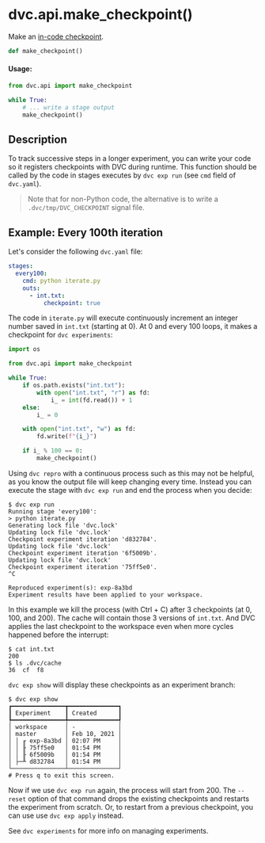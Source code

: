 # dvc.api.make_checkpoint()

Make an
[in-code checkpoint](/doc/user-guide/experiment-management#checkpoints-in-source-code).

```py
def make_checkpoint()
```

#### Usage:

```py
from dvc.api import make_checkpoint

while True:
    # ... write a stage output
    make_checkpoint()
```

## Description

To track successive steps in a longer <abbr>experiment</abbr>, you can write
your code so it registers checkpoints with DVC during runtime. This function
should be called by the code in stages executes by `dvc exp run` (see `cmd`
field of `dvc.yaml`).

> Note that for non-Python code, the alternative is to write a
> `.dvc/tmp/DVC_CHECKPOINT` signal file.

## Example: Every 100th iteration

Let's consider the following `dvc.yaml` file:

```yaml
stages:
  every100:
    cmd: python iterate.py
    outs:
      - int.txt:
          checkpoint: true
```

The code in `iterate.py` will execute continuously increment an integer number
saved in `int.txt` (starting at 0). At 0 and every 100 loops, it makes a
checkpoint for `dvc experiments`:

```py
import os

from dvc.api import make_checkpoint

while True:
    if os.path.exists("int.txt"):
        with open("int.txt", "r") as fd:
            i_ = int(fd.read()) + 1
    else:
        i_ = 0

    with open("int.txt", "w") as fd:
        fd.write(f"{i_}")

    if i_ % 100 == 0:
        make_checkpoint()
```

Using `dvc repro` with a continuous process such as this may not be helpful, as
you know the output file will keep changing every time. Instead you can execute
the stage with `dvc exp run` and end the process when you decide:

```dvc
$ dvc exp run
Running stage 'every100':
> python iterate.py
Generating lock file 'dvc.lock'
Updating lock file 'dvc.lock'
Checkpoint experiment iteration 'd832784'.
Updating lock file 'dvc.lock'
Checkpoint experiment iteration '6f5009b'.
Updating lock file 'dvc.lock'
Checkpoint experiment iteration '75ff5e0'.
^C

Reproduced experiment(s): exp-8a3bd
Experiment results have been applied to your workspace.
```

In this example we kill the process (with Ctrl + C) after 3 checkpoints (at 0,
100, and 200). The <abbr>cache</abbr> will contain those 3 versions of
`int.txt`. And DVC applies the last checkpoint to the <abbr>workspace</abbr>
even when more cycles happened before the interrupt:

```dvc
$ cat int.txt
200
$ ls .dvc/cache
36  cf  f8
```

`dvc exp show` will display these checkpoints as an experiment branch:

```dvc
$ dvc exp show
┏━━━━━━━━━━━━━━━┳━━━━━━━━━━━━━━┓
┃ Experiment    ┃ Created      ┃
┡━━━━━━━━━━━━━━━╇━━━━━━━━━━━━━━┩
│ workspace     │ -            │
│ master        │ Feb 10, 2021 │
│ │ ╓ exp-8a3bd │ 02:07 PM     │
│ │ ╟ 75ff5e0   │ 01:54 PM     │
│ │ ╟ 6f5009b   │ 01:54 PM     │
│ ├─╨ d832784   │ 01:54 PM     │
└───────────────┴──────────────┘
# Press q to exit this screen.
```

Now if we use `dvc exp run` again, the process will start from 200. The
`--reset` option of that command drops the existing checkpoints and restarts the
experiment from scratch. Or, to restart from a previous checkpoint, you can use
use `dvc exp apply` instead.

See `dvc experiments` for more info on managing <abbr>experiments</abbr>.
